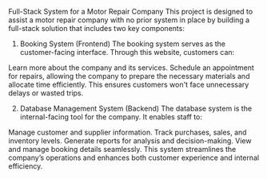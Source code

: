 Full-Stack System for a Motor Repair Company
This project is designed to assist a motor repair company with no prior system in place by building a full-stack solution that includes two key components:

1. Booking System (Frontend)
The booking system serves as the customer-facing interface. Through this website, customers can:

Learn more about the company and its services.
Schedule an appointment for repairs, allowing the company to prepare the necessary materials and allocate time efficiently.
This ensures customers won't face unnecessary delays or wasted trips.

2. Database Management System (Backend)
The database system is the internal-facing tool for the company. It enables staff to:

Manage customer and supplier information.
Track purchases, sales, and inventory levels.
Generate reports for analysis and decision-making.
View and manage booking details seamlessly.
This system streamlines the company’s operations and enhances both customer experience and internal efficiency.
